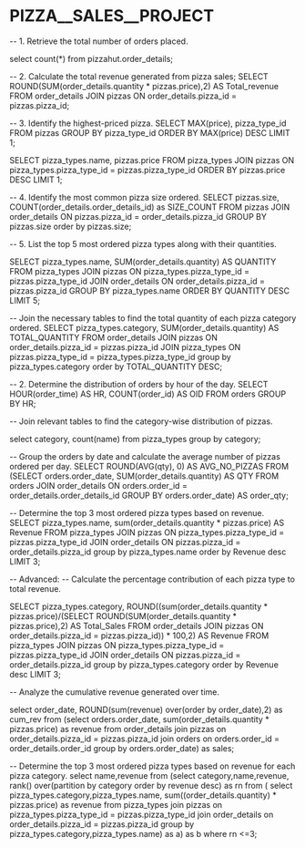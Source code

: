 # PIZZA__SALES__PROJECT

-- 1. Retrieve the total number of orders placed.

select count(*) from pizzahut.order_details;

-- 2. Calculate the total revenue generated from pizza sales;
SELECT 
    ROUND(SUM(order_details.quantity * pizzas.price),2) AS Total_revenue
FROM
    order_details
        JOIN
    pizzas ON order_details.pizza_id = pizzas.pizza_id; 
    
    

-- 3. Identify the highest-priced pizza.
SELECT 
    MAX(price), pizza_type_id
FROM
    pizzas
GROUP BY pizza_type_id
ORDER BY MAX(price) DESC
LIMIT 1;

SELECT 
    pizza_types.name, pizzas.price
FROM
    pizza_types
        JOIN
    pizzas ON pizza_types.pizza_type_id = pizzas.pizza_type_id
ORDER BY pizzas.price DESC
LIMIT 1;


-- 4. Identify the most common pizza size ordered.
SELECT 
    pizzas.size, COUNT(order_details.order_details_id) as SIZE_COUNT
FROM
    pizzas
        JOIN
    order_details ON pizzas.pizza_id = order_details.pizza_id
GROUP BY pizzas.size order by pizzas.size; 


-- 5. List the top 5 most ordered pizza types along with their quantities.

SELECT 
    pizza_types.name, SUM(order_details.quantity) AS QUANTITY
FROM
    pizza_types
        JOIN
        pizzas ON pizza_types.pizza_type_id = pizzas.pizza_type_id
        JOIN
        order_details ON  order_details.pizza_id = pizzas.pizza_id
GROUP BY pizza_types.name
ORDER BY QUANTITY DESC LIMIT 5;

-- Join the necessary tables to find the total quantity of each pizza category ordered.
SELECT 
    pizza_types.category, SUM(order_details.quantity) AS TOTAL_QUANTITY
FROM
    order_details
        JOIN
    pizzas ON order_details.pizza_id = pizzas.pizza_id
        JOIN
    pizza_types ON pizzas.pizza_type_id = pizza_types.pizza_type_id
    group by pizza_types.category
    order by TOTAL_QUANTITY DESC;


-- 2. Determine the distribution of orders by hour of the day.
SELECT 
    HOUR(order_time) AS HR, COUNT(order_id) AS OID
FROM
    orders
GROUP BY HR;

-- Join relevant tables to find the category-wise distribution of pizzas.

select category, count(name) from pizza_types
group by category;

-- Group the orders by date and calculate the average number of pizzas ordered per day.
SELECT 
    ROUND(AVG(qty), 0) AS AVG_NO_PIZZAS
FROM
    (SELECT 
        orders.order_date, SUM(order_details.quantity) AS QTY
    FROM
        orders
    JOIN order_details ON orders.order_id = order_details.order_details_id
    GROUP BY orders.order_date) AS order_qty;

-- Determine the top 3 most ordered pizza types based on revenue.
SELECT 
    pizza_types.name,
    sum(order_details.quantity * pizzas.price) AS Revenue
FROM
    pizza_types 
        JOIN
    pizzas
    ON pizza_types.pizza_type_id = pizzas.pizza_type_id
    JOIN
order_details
    ON pizzas.pizza_id = order_details.pizza_id
    group by pizza_types.name
    order by Revenue desc LIMIT 3;
    
-- Advanced:
-- Calculate the percentage contribution of each pizza type to total revenue.

SELECT 
    pizza_types.category,
    ROUND((sum(order_details.quantity * pizzas.price)/(SELECT 
    ROUND(SUM(order_details.quantity * pizzas.price),2) AS Total_Sales
FROM
    order_details
        JOIN
   pizzas ON order_details.pizza_id = pizzas.pizza_id)) * 100,2) AS Revenue
FROM
    pizza_types 
        JOIN
    pizzas
    ON pizza_types.pizza_type_id = pizzas.pizza_type_id
    JOIN
order_details
    ON pizzas.pizza_id = order_details.pizza_id
    group by pizza_types.category
    order by Revenue desc LIMIT 3;
    
-- Analyze the cumulative revenue generated over time.

select order_date,
ROUND(sum(revenue) over(order by order_date),2) as cum_rev
from
(select orders.order_date,
sum(order_details.quantity * pizzas.price) as revenue 
from order_details join pizzas
on order_details.pizza_id = pizzas.pizza_id
join orders
on orders.order_id = order_details.order_id
group by orders.order_date) as sales;

-- Determine the top 3 most ordered pizza types based on revenue for each pizza category.
select name,revenue from 
(select category,name,revenue,
rank() over(partition by category order by revenue desc) as rn 
from (
select pizza_types.category,pizza_types.name,
sum((order_details.quantity) * pizzas.price) as revenue 
from pizza_types join pizzas
on pizza_types.pizza_type_id = pizzas.pizza_type_id
join order_details
on order_details.pizza_id = pizzas.pizza_id
group by pizza_types.category,pizza_types.name) as a) as b
where rn <=3;
